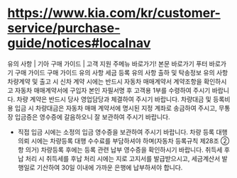 # https://www.kia.com/kr/customer-service/purchase-guide/notices#localnav

유의 사항 | 기아 구매 가이드 | 고객 지원
주메뉴 바로가기!
본문 바로가기
푸터 바로가기
구매 가이드
구매 가이드
유의 사항
세금
등록
유의 사항
출하 및 탁송정보
유의 사항
차량계약 및 출고 시
신차 계약 시에는 반드시 자동차 매매계약서 계약조항을 확인하시고 자동차 매매계약서에 구입자 본인 자필서명 후 고객용 1부를 수령하여 주시기 바랍니다.
차량 계약은 반드시 당사 영업담당과 체결하여 주시기 바랍니다.
차량대금 및 등록비용 입금 시
차량대금은 자동차 매매 계약서에 명시된 지정 계좌로 송금하여 주시고, 무통장 입금증은 영수증에 갈음하오니 잘 보관하여 주시기 바랍니다.
- 직접 입금 시에는 소정의 입금 영수증을 보관하여 주시기 바랍니다.
차량 등록 대행 의뢰 시에는 차량등록 대행 수수료를 부담하셔야 하며(자동차 등록규칙 제28조 ②항 의거) 차량등록 후에는 등록 관련 납부 영수증을 확인하시기 바랍니다.
취득세 후납 처리 시
취득세를 후납 처리 시에는 지로 고지서를 발급받으시고, 세금계산서 발행일로 기산하여 30일 이내에 가까운 은행에 납부하셔야 합니다.